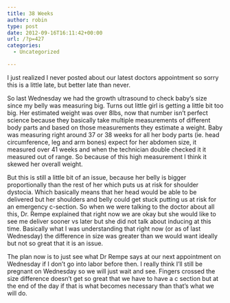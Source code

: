 ```yaml
---
title: 38 Weeks
author: robin
type: post
date: 2012-09-16T16:11:42+00:00
url: /?p=427
categories:
  - Uncategorized

---
```

I just realized I never posted about our latest doctors appointment so sorry this is a little late, but better late than never. 

So last Wednesday we had the growth ultrasound to check baby&#8217;s size since my belly was measuring big. Turns out little girl is getting a little bit too big. Her estimated weight was over 8lbs, now that number isn&#8217;t perfect science because they basically take multiple measurements of different body parts and based on those measurements they estimate a weight. Baby was measuring right around 37 or 38 weeks for all her body parts (ie. head circumference, leg and arm bones) expect for her abdomen size, it measured over 41 weeks and when the technician double checked it it measured out of range. So because of this high measurement I think it skewed her overall weight. 

But this is still a little bit of an issue, because her belly is bigger proportionally than the rest of her which puts us at risk for shoulder dystocia. Which basically means that her head would be able to be delivered but her shoulders and belly could get stuck putting us at risk for an emergency c-section. So when we were talking to the doctor about all this, Dr. Rempe explained that right now we are okay but she would like to see me deliver sooner vs later but she did not talk about inducing at this time. Basically what I was understanding that right now (or as of last Wednesday) the difference in size was greater than we would want ideally but not so great that it is an issue. 

The plan now is to just see what Dr Rempe says at our next appointment on Wednesday if I don&#8217;t go into labor before then. I really think I&#8217;ll still be pregnant on Wednesday so we will just wait and see. Fingers crossed the size difference doesn&#8217;t get so great that we have to have a c section but at the end of the day if that is what becomes necessary than that&#8217;s what we will do.